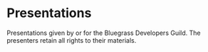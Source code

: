 # Presentations

Presentations given by or for the Bluegrass Developers Guild. The presenters retain all rights to their materials.
